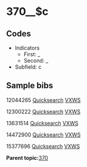# 370\_\_$c

## Codes

-   Indicators
    -   First: \_
    -   Second: \_
-   Subfield: c

## Sample bibs

12044265 [Quicksearch](https://search.library.yale.edu/catalog/12044265) [VXWS](http://prodorbis.library.yale.edu:7014/vxws/GetHoldingsService?bibId=12044265)

12300222 [Quicksearch](https://search.library.yale.edu/catalog/12300222) [VXWS](http://prodorbis.library.yale.edu:7014/vxws/GetHoldingsService?bibId=12300222)

13631514 [Quicksearch](https://search.library.yale.edu/catalog/13631514) [VXWS](http://prodorbis.library.yale.edu:7014/vxws/GetHoldingsService?bibId=13631514)

14472900 [Quicksearch](https://search.library.yale.edu/catalog/14472900) [VXWS](http://prodorbis.library.yale.edu:7014/vxws/GetHoldingsService?bibId=14472900)

15377696 [Quicksearch](https://search.library.yale.edu/catalog/15377696) [VXWS](http://prodorbis.library.yale.edu:7014/vxws/GetHoldingsService?bibId=15377696)

**Parent topic:**[370](../../tags/370/370.md)

